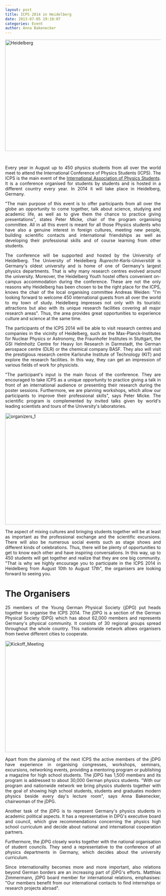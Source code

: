 ```yaml
---
layout: post
title: ICPS 2014 in Heidelberg
date: 2013-07-05 19:10:07
categories: Event
author: Anna Bakenecker
---
```

<p style="text-align: justify;"><img class="size-single-thumbnail wp-image-284 alignleft" alt="Heidelberg" src="{{ site.baseurl }}/assets/Heidelberg-640x360.jpg" width="640" height="360" /></p>
<p>&nbsp;</p>
<p style="text-align: justify;">Every year in August up to 450 physics students from all over the world meet to attend the International Conference of Physics Students (ICPS). The ICPS is the main event of the <a href="http://iaps.info">International Association of Physics Students</a>. It is a conference organised for students by students and is hosted in a different country every year. In 2014 it will take place in Heidelberg, Germany.</p>
<p style="text-align: justify;">"The main purpose of this event is to offer participants from all over the globe an opportunity to come together, talk about science, studying and academic life, as well as to give them the chance to practice giving presentations", states Peter Micke, chair of the program organising committee. All in all this event is meant for all those Physics students who have also a genuine interest in foreign cultures, meeting new people, building scientific contacts and international friendships as well as developing their professional skills and of course learning from other students.</p>
<p style="text-align: justify;">The conference will be supported and hosted by the University of Heidelberg. The University of Heidelberg <em>Ruprecht-Karls-Universität</em> is Germany's oldest university and is home of one of Germany's largest physics departments. That is why many research centres evolved around the university. Moreover, the Heidelberg Youth hostel offers convenient on-campus accommodation during the conference. These are not the only reasons why Heidelberg has been chosen to be the right place for the ICPS, knows the chair of the local organising committee Andreas Weiden: "I'm looking forward to welcome 450 international guests from all over the world to my town of study. Heidelberg impresses not only with its touristic attractions but also with its unique research facilities covering all major research areas". Thus, the area provides great opportunities to experience culture and science at the same time.</p>
<p style="text-align: justify;">The participants of the ICPS 2014 will be able to visit research centres and companies in the vicinity of Heidelberg, such as the Max-Planck-Institutes for Nuclear Physics or Astronomy, the Fraunhofer Institutes in Stuttgart, the GSI Helmholtz Centre for Heavy Ion Research in Darmstadt, the German aerospace centre (DLR) or the chemical company BASF. They also will visit the prestigious research centre Karlsruhe Institute of Technology (KIT) and explore the research facilities. In this way, they can get an impression of various fields of work for physicists.</p>
<p style="text-align: justify;">"The participant's input is the main focus of the conference. They are encouraged to take ICPS as a unique opportunity to practice giving a talk in front of an international audience or presenting their research during the poster sessions. Furthermore, we are planning workshops, which allow our participants to improve their professional skills", says Peter Micke. The scientific program is complemented by invited talks given by world's leading scientists and tours of the University's laboratories.</p>
<p><a href="http://jiaps.org/wp-content/uploads/2013/07/organizers_1.jpg"><img class="alignright size-single-thumbnail wp-image-287" alt="organizers_1" src="{{ site.baseurl }}/assets/organizers_1-640x360.jpg" width="640" height="360" /></a></p>
<p style="text-align: justify;">The aspect of mixing cultures and bringing students together will be at least as important as the professional exchange and the scientific excursions. There will also be numerous social events such as stage shows and different kinds of celebrations. Thus, there will be plenty of opportunities to get to know each other and have inspiring conversations. In this way, up to 450 students will get together and realize that they are one big community. "That is why we highly encourage you to participate in the ICPS 2014 in Heidelberg from August 10th to August 17th", the organisers are looking forward to seeing you.</p>
<h1 style="text-align: justify;">The Organisers</h1>
<p style="text-align: justify;">25 members of the Young German Physical Society (jDPG) put heads together to organise the ICPS 2014. The jDPG is a section of the German Physical Society (DPG) which has about 62,000 members and represents Germany's physical community. It consists of 30 regional groups spread throughout the whole country. This nationwide network allows organisers from twelve different cities to cooperate.</p>
<p><a href="http://jiaps.org/wp-content/uploads/2013/07/Kickoff_Meeting.jpg"><img class="aligncenter size-single-thumbnail wp-image-285" alt="Kickoff_Meeting" src="{{ site.baseurl }}/assets/Kickoff_Meeting-640x360.jpg" width="640" height="360" /></a></p>
<p style="text-align: justify;">Apart from the planning of the next ICPS the active members of the jDPG have experience in organising congresses, workshops, seminars, excursions, networking events, providing a mentoring program or publishing a magazine for high school students. The jDPG has 1,500 members and its program is addressed to about 30,000 German physics students. "With our program and nationwide network we bring physics students together with the goal of showing high school students, students and graduates modern physics beside every day's lecture room", says Anna Bakenecker, chairwoman of the jDPG.</p>
<p style="text-align: justify;">Another task of the jDPG is to represent Germany's physics students in academic political aspects. It has a representative in DPG's executive board and council, which give recommendations concerning the physics high school curriculum and decide about national and international cooperation partners.</p>
<p style="text-align: justify;">Furthermore, the jDPG closely works together with the national organisation of student councils. They send a representative to the conference of all physics departments in Germany, which decides about the university curriculum.</p>
<p style="text-align: justify;">Since internationality becomes more and more important, also relations beyond German borders are an increasing part of jDPG's efforts. Matthias Zimmermann, jDPG board member for international relations, emphasises: "Our members benefit from our international contacts to find internships or research projects abroad".</p>
